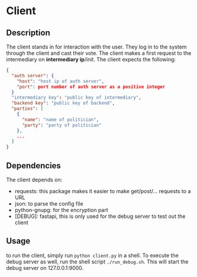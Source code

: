 # Client

## Description
The client stands in for interaction with the user. 
They log in to the system through the client and cast their vote. The client makes a first 
request to the intermediary on **intermediary ip**/init. The client expects the following:
```json
{
  "auth server": {
    "host": "host ip of auth server",
    "port": port number of auth server as a positive integer
  }
  "intermediary key": "public key of intermediary",
  "backend key": "public key of backend",
  "parties": [
    {
      "name": "name of politician",
      "party": "party of politician"
    },
    ...
  ]
}

```

## Dependencies
The client depends on:
* requests: this package makes it easier to make get/post/... requests to a URL
* json: to parse the config file
* python-gnupg: for the encryption part
* [DEBUG]: fastapi, this is only used for the debug server to test out the client

## Usage
to run the client, simply run `python client.py` in a shell. To execute the debug server as well, run the shell script
`./run_debug.sh`. This will start the debug server on 127.0.0.1:9000.
